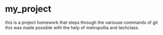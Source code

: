 # my_project
this is a project homework that steps through the variouse commands of git 
this was made possible with the help of metropollia and techclass.

